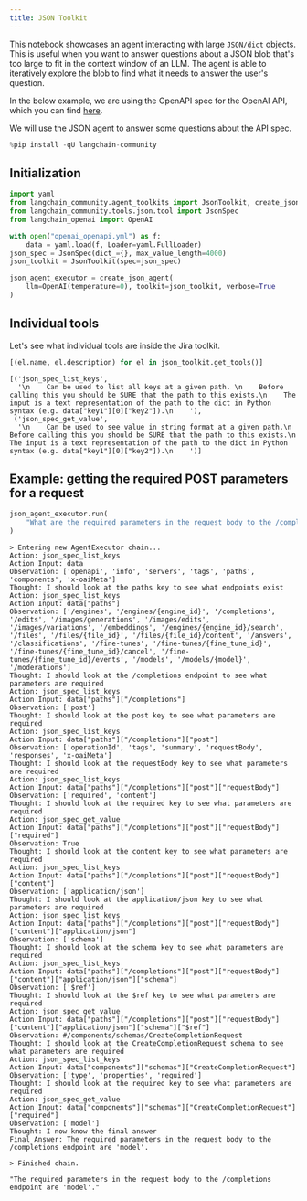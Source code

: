 ```yaml
---
title: JSON Toolkit
---
```


This notebook showcases an agent interacting with large `JSON/dict` objects.
This is useful when you want to answer questions about a JSON blob that's too large to fit in the context window of an LLM. The agent is able to iteratively explore the blob to find what it needs to answer the user's question.

In the below example, we are using the OpenAPI spec for the OpenAI API, which you can find [here](https://github.com/openai/openai-openapi/blob/master/openapi.yaml).

We will use the JSON agent to answer some questions about the API spec.


```python
%pip install -qU langchain-community
```

## Initialization


```python
import yaml
from langchain_community.agent_toolkits import JsonToolkit, create_json_agent
from langchain_community.tools.json.tool import JsonSpec
from langchain_openai import OpenAI
```


```python
with open("openai_openapi.yml") as f:
    data = yaml.load(f, Loader=yaml.FullLoader)
json_spec = JsonSpec(dict_={}, max_value_length=4000)
json_toolkit = JsonToolkit(spec=json_spec)

json_agent_executor = create_json_agent(
    llm=OpenAI(temperature=0), toolkit=json_toolkit, verbose=True
)
```

## Individual tools

Let's see what individual tools are inside the Jira toolkit.


```python
[(el.name, el.description) for el in json_toolkit.get_tools()]
```



```output
[('json_spec_list_keys',
  '\n    Can be used to list all keys at a given path. \n    Before calling this you should be SURE that the path to this exists.\n    The input is a text representation of the path to the dict in Python syntax (e.g. data["key1"][0]["key2"]).\n    '),
 ('json_spec_get_value',
  '\n    Can be used to see value in string format at a given path.\n    Before calling this you should be SURE that the path to this exists.\n    The input is a text representation of the path to the dict in Python syntax (e.g. data["key1"][0]["key2"]).\n    ')]
```


## Example: getting the required POST parameters for a request


```python
json_agent_executor.run(
    "What are the required parameters in the request body to the /completions endpoint?"
)
```
```output
> Entering new AgentExecutor chain...
Action: json_spec_list_keys
Action Input: data
Observation: ['openapi', 'info', 'servers', 'tags', 'paths', 'components', 'x-oaiMeta']
Thought: I should look at the paths key to see what endpoints exist
Action: json_spec_list_keys
Action Input: data["paths"]
Observation: ['/engines', '/engines/{engine_id}', '/completions', '/edits', '/images/generations', '/images/edits', '/images/variations', '/embeddings', '/engines/{engine_id}/search', '/files', '/files/{file_id}', '/files/{file_id}/content', '/answers', '/classifications', '/fine-tunes', '/fine-tunes/{fine_tune_id}', '/fine-tunes/{fine_tune_id}/cancel', '/fine-tunes/{fine_tune_id}/events', '/models', '/models/{model}', '/moderations']
Thought: I should look at the /completions endpoint to see what parameters are required
Action: json_spec_list_keys
Action Input: data["paths"]["/completions"]
Observation: ['post']
Thought: I should look at the post key to see what parameters are required
Action: json_spec_list_keys
Action Input: data["paths"]["/completions"]["post"]
Observation: ['operationId', 'tags', 'summary', 'requestBody', 'responses', 'x-oaiMeta']
Thought: I should look at the requestBody key to see what parameters are required
Action: json_spec_list_keys
Action Input: data["paths"]["/completions"]["post"]["requestBody"]
Observation: ['required', 'content']
Thought: I should look at the required key to see what parameters are required
Action: json_spec_get_value
Action Input: data["paths"]["/completions"]["post"]["requestBody"]["required"]
Observation: True
Thought: I should look at the content key to see what parameters are required
Action: json_spec_list_keys
Action Input: data["paths"]["/completions"]["post"]["requestBody"]["content"]
Observation: ['application/json']
Thought: I should look at the application/json key to see what parameters are required
Action: json_spec_list_keys
Action Input: data["paths"]["/completions"]["post"]["requestBody"]["content"]["application/json"]
Observation: ['schema']
Thought: I should look at the schema key to see what parameters are required
Action: json_spec_list_keys
Action Input: data["paths"]["/completions"]["post"]["requestBody"]["content"]["application/json"]["schema"]
Observation: ['$ref']
Thought: I should look at the $ref key to see what parameters are required
Action: json_spec_get_value
Action Input: data["paths"]["/completions"]["post"]["requestBody"]["content"]["application/json"]["schema"]["$ref"]
Observation: #/components/schemas/CreateCompletionRequest
Thought: I should look at the CreateCompletionRequest schema to see what parameters are required
Action: json_spec_list_keys
Action Input: data["components"]["schemas"]["CreateCompletionRequest"]
Observation: ['type', 'properties', 'required']
Thought: I should look at the required key to see what parameters are required
Action: json_spec_get_value
Action Input: data["components"]["schemas"]["CreateCompletionRequest"]["required"]
Observation: ['model']
Thought: I now know the final answer
Final Answer: The required parameters in the request body to the /completions endpoint are 'model'.

> Finished chain.
```


```output
"The required parameters in the request body to the /completions endpoint are 'model'."
```



```python

```
